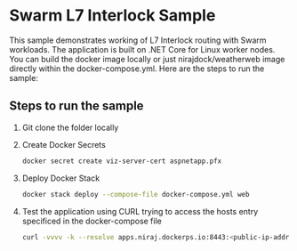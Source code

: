 # Swarm L7 Interlock Sample

This sample demonstrates working of L7 Interlock routing with Swarm workloads. The application is built on .NET Core for Linux worker nodes. You can build the docker image locally or just nirajdock/weatherweb image directly within the docker-compose.yml. Here are the steps to run the sample:

## Steps to run the sample

1. Git clone the folder locally

2. Create Docker Secrets

    ```bash
    docker secret create viz-server-cert aspnetapp.pfx
    ```

3. Deploy Docker Stack

    ```bash
    docker stack deploy --compose-file docker-compose.yml web
    ```

4. Test the application using CURL trying to access the hosts entry specificed in the docker-compose file

    ```bash
    curl -vvvv -k --resolve apps.niraj.dockerps.io:8443:<public-ip-address-of-a-cluster-node> https://apps.niraj.dockerps.io:8443
    ```
